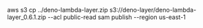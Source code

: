 
aws s3 cp ../deno-lambda-layer.zip s3://deno-layer/deno-lambda-layer_0.6.1.zip --acl public-read
sam publish --region us-east-1